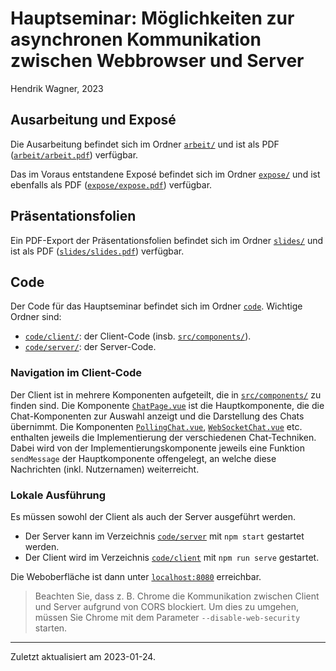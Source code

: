 # Hauptseminar: Möglichkeiten zur asynchronen Kommunikation zwischen Webbrowser und Server
Hendrik Wagner, 2023

## Ausarbeitung und Exposé

Die Ausarbeitung befindet sich im Ordner [`arbeit/`](arbeit) und ist als PDF ([`arbeit/arbeit.pdf`](arbeit/arbeit.pdf)) verfügbar.

Das im Voraus entstandene Exposé befindet sich im Ordner [`expose/`](expose) und ist ebenfalls als PDF ([`expose/expose.pdf`](expose/expose.pdf)) verfügbar.

## Präsentationsfolien

Ein PDF-Export der Präsentationsfolien befindet sich im Ordner [`slides/`](slides) und ist als PDF ([`slides/slides.pdf`](slides/slides.pdf)) verfügbar.

## Code

Der Code für das Hauptseminar befindet sich im Ordner [`code`](code).
Wichtige Ordner sind:

 * [`code/client/`](code/client): der Client-Code (insb. [`src/components/`](code/client/src/components/)).
 * [`code/server/`](code/server): der Server-Code.

### Navigation im Client-Code
Der Client ist in mehrere Komponenten aufgeteilt, die in [`src/components/`](code/client/src/components) zu finden sind.
Die Komponente [`ChatPage.vue`](code/client/src/components/ChatPage.vue) ist die Hauptkomponente, die die Chat-Komponenten zur Auswahl anzeigt und die Darstellung des Chats übernimmt.
Die Komponenten [`PollingChat.vue`](code/client/src/components/PollingChat.vue), [`WebSocketChat.vue`](code/client/src/components/WebSocketChat.vue) etc. enthalten jeweils die Implementierung der verschiedenen Chat-Techniken.
Dabei wird von der Implementierungskomponente jeweils eine Funktion `sendMessage` der Hauptkomponente offengelegt, an welche diese Nachrichten (inkl. Nutzernamen) weiterreicht.

### Lokale Ausführung

Es müssen sowohl der Client als auch der Server ausgeführt werden.

- Der Server kann im Verzeichnis [`code/server`](code/server) mit `npm start` gestartet werden.
- Der Client wird im Verzeichnis [`code/client`](code/client) mit `npm run serve` gestartet.

Die Weboberfläche ist dann unter [`localhost:8080`](http://localhost:8080) erreichbar.

> Beachten Sie, dass z. B. Chrome die Kommunikation zwischen Client und Server aufgrund von CORS blockiert. Um dies zu umgehen, müssen Sie Chrome mit dem Parameter `--disable-web-security` starten.

---

Zuletzt aktualisiert am 2023-01-24.